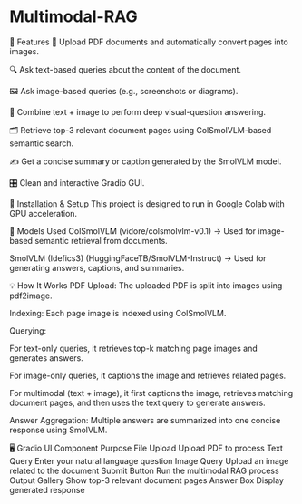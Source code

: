 # Multimodal-RAG
🔧 Features
📄 Upload PDF documents and automatically convert pages into images.

🔍 Ask text-based queries about the content of the document.

🖼️ Ask image-based queries (e.g., screenshots or diagrams).

🧠 Combine text + image to perform deep visual-question answering.

🗂️ Retrieve top-3 relevant document pages using ColSmolVLM-based semantic search.

✍️ Get a concise summary or caption generated by the SmolVLM model.

🎛️ Clean and interactive Gradio GUI.

🚀 Installation & Setup
This project is designed to run in Google Colab with GPU acceleration.

🧠 Models Used
ColSmolVLM (vidore/colsmolvlm-v0.1)
→ Used for image-based semantic retrieval from documents.

SmolVLM (Idefics3) (HuggingFaceTB/SmolVLM-Instruct)
→ Used for generating answers, captions, and summaries.

💡 How It Works
PDF Upload: The uploaded PDF is split into images using pdf2image.

Indexing: Each page image is indexed using ColSmolVLM.

Querying:

For text-only queries, it retrieves top-k matching page images and generates answers.

For image-only queries, it captions the image and retrieves related pages.

For multimodal (text + image), it first captions the image, retrieves matching document pages, and then uses the text query to generate answers.

Answer Aggregation: Multiple answers are summarized into one concise response using SmolVLM.

🖥️ Gradio UI
Component	Purpose
File Upload	Upload PDF to process
Text Query	Enter your natural language question
Image Query	Upload an image related to the document
Submit Button	Run the multimodal RAG process
Output Gallery	Show top-3 relevant document pages
Answer Box	Display generated response
